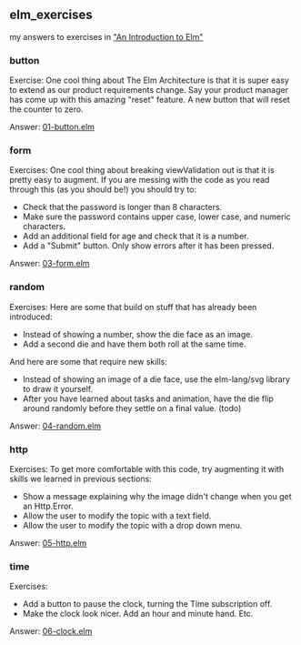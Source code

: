 ## elm_exercises
my answers to exercises in  ["An Introduction to Elm"](https://guide.elm-lang.org/)

### button

Exercise: One cool thing about The Elm Architecture is that it is super easy to extend as our product requirements change. Say your product manager has come up with this amazing "reset" feature. A new button that will reset the counter to zero.

Answer: [01-button.elm](https://github.com/cjen07/elm_exercises/blob/master/01-button.elm)

### form

Exercises: One cool thing about breaking viewValidation out is that it is pretty easy to augment. If you are messing with the code as you read through this (as you should be!) you should try to:

* Check that the password is longer than 8 characters.
* Make sure the password contains upper case, lower case, and numeric characters.
* Add an additional field for age and check that it is a number.
* Add a "Submit" button. Only show errors after it has been pressed.

Answer: [03-form.elm](https://github.com/cjen07/elm_exercises/blob/master/03-form.elm)

### random

Exercises: Here are some that build on stuff that has already been introduced:

* Instead of showing a number, show the die face as an image.
* Add a second die and have them both roll at the same time.

And here are some that require new skills:

* Instead of showing an image of a die face, use the elm-lang/svg library to draw it yourself.
* After you have learned about tasks and animation, have the die flip around randomly before they settle on a final value. (todo)

Answer: [04-random.elm](https://github.com/cjen07/elm_exercises/blob/master/04-random.elm)

### http

Exercises: To get more comfortable with this code, try augmenting it with skills we learned in previous sections:

* Show a message explaining why the image didn't change when you get an Http.Error.
* Allow the user to modify the topic with a text field.
* Allow the user to modify the topic with a drop down menu.

Answer: [05-http.elm](https://github.com/cjen07/elm_exercises/blob/master/05-http.elm)

### time

Exercises:

* Add a button to pause the clock, turning the Time subscription off.
* Make the clock look nicer. Add an hour and minute hand. Etc.

Answer: [06-clock.elm](https://github.com/cjen07/elm_exercises/blob/master/06-clock.elm)
